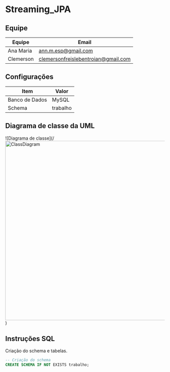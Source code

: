 # Streaming_JPA

## Equipe

| Equipe     | Email                                |
|------------|--------------------------------------|
| Ana Maria  | ann.m.esp@gmail.com                  |
| Clemerson  | clemersonfreislebentroian@gmail.com  |

## Configurações

| Item           | Valor         |
|----------------|---------------|
| Banco de Dados | MySQL         |
| Schema         | trabalho |

## Diagrama de classe da UML

![Diagrama de classe](/<img width="1910" height="567" alt="ClassDiagram" src="https://github.com/user-attachments/assets/39e50f5b-d9d1-4341-a7c4-c8633256fb96" />)

## Instruções SQL

Criação do schema e tabelas.
```SQL
-- Criação do schema
CREATE SCHEMA IF NOT EXISTS trabalho;
